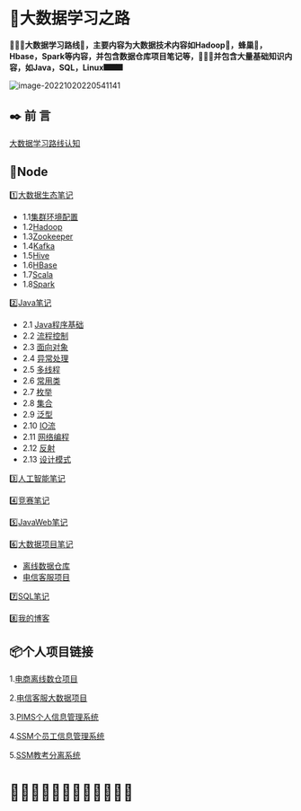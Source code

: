 # 🚀大数据学习之路

 **🚀🚀🚀大数据学习路线🚊，主要内容为大数据技术内容如Hadoop🐘，蜂巢🐝，Hbase，Spark等内容，并包含数据仓库项目笔记等，👀👀👀并包含大量基础知识内容，如Java，SQL，Linux🎆🎆🎆**

![image-20221020220541141](https://pic-1313413291.cos.ap-nanjing.myqcloud.com/image-20221020220541141.png)



## :black_nib: 前  言

[大数据学习路线认知](https://kdocs.cn/l/cf418WcENzMl)



## :bookmark_tabs:Node

:one:[大数据生态笔记](https://github.com/FGL12321/Node/tree/main/01_BigData)

* 1.1[集群环境配置](https://github.com/FGL12321/Node/blob/main/01_BigData/00_BigData_environment.md)
* 1.2[Hadoop](https://github.com/FGL12321/Node/blob/main/01_BigData/01_Hadoop_Node.md)
* 1.3[Zookeeper](https://github.com/FGL12321/Node/blob/main/01_BigData/02_Zookeeper_Node.md)
* 1.4[Kafka](https://github.com/FGL12321/Node/blob/main/01_BigData/04_Kafka_Node.md)
* 1.5[Hive](https://github.com/FGL12321/Node/blob/main/01_BigData/05_Hive_Node.md)
* 1.6[HBase](https://github.com/FGL12321/Node/blob/main/01_BigData/06_HBase_Node.md)
* 1.7[Scala](https://github.com/FGL12321/Node/blob/main/01_BigData/07_Scala_Node.md)
* 1.8[Spark](https://github.com/FGL12321/Node/blob/main/01_BigData/08_Spark_Node.md)

:two:[Java笔记](https://github.com/FGL12321/Node/tree/main/02_Java_Node)

* 2.1 [Java程序基础](https://github.com/FGL12321/Node/blob/main/02_Java_Node/01_Java_Node_1.md)
* 2.2 [流程控制](https://github.com/FGL12321/Node/blob/main/02_Java_Node/01_Java_Node_1.md)
* 2.3 [面向对象](https://github.com/FGL12321/Node/blob/main/02_Java_Node/01_Java_Node_1.md)
* 2.4 [异常处理](https://github.com/FGL12321/Node/blob/main/02_Java_Node/02_Java_Node_2.md)
* 2.5 [多线程](https://github.com/FGL12321/Node/blob/main/02_Java_Node/02_Java_Node_2.md)
* 2.6 [常用类](https://github.com/FGL12321/Node/blob/main/02_Java_Node/02_Java_Node_2.md)
* 2.7 [枚举](https://github.com/FGL12321/Node/blob/main/02_Java_Node/02_Java_Node_2.md)
* 2.8 [集合](https://github.com/FGL12321/Node/blob/main/02_Java_Node/02_Java_Node_2.md)
* 2.9 [泛型](https://github.com/FGL12321/Node/blob/main/02_Java_Node/02_Java_Node_2.md)
* 2.10 [IO流](https://github.com/FGL12321/Node/blob/main/02_Java_Node/03_Java_Node_3.md)
* 2.11 [网络编程](https://github.com/FGL12321/Node/blob/main/02_Java_Node/03_Java_Node_3.md)
* 2.12 [反射](https://github.com/FGL12321/Node/blob/main/02_Java_Node/03_Java_Node_3.md)
* 2.13 [设计模式](https://github.com/FGL12321/Node/blob/main/02_Java_Node/03_Java_Node_3.md)

:three:[人工智能笔记](https://github.com/FGL12321/Node/tree/main/03_AI_Node)

:four:[竞赛笔记](https://github.com/FGL12321/Node/tree/main/04_Competition_Node)

:five:[JavaWeb笔记](https://github.com/FGL12321/Node/tree/main/05_JavaWeb_Node)

:six:[大数据项目笔记](https://github.com/FGL12321/Node/tree/main/06_Project_Node)

* [离线数据仓库](https://github.com/FGL12321/Node/tree/main/06_Project_Node/DataWarehouse)
* [电信客服项目](https://github.com/FGL12321/Node/blob/main/06_Project_Node/%E9%80%9A%E8%AF%9D%E8%AE%B0%E5%BD%95%E6%95%B0%E6%8D%AE%E5%88%86%E6%9E%90/%E7%94%B5%E5%95%86%E5%AE%A2%E6%9C%8D%E6%A1%88%E4%BE%8B%E7%AC%94%E8%AE%B0.md)

:seven:[SQL笔记](https://github.com/FGL12321/Node/tree/main/07_SQL_Node)

:eight:[我的博客](https://github.com/FGL12321/Node/tree/main/08_Brok)



## :package:个人项目链接

1.[电商离线数仓项目](https://gitee.com/fanggaolei/Data-Warehouse)

2.[电信客服大数据项目](https://gitee.com/fanggaolei/ct-fang-project)

3.[PIMS个人信息管理系统](https://gitee.com/fanggaolei/pims_code) 

4.[SSM个员工信息管理系统](https://gitee.com/fanggaolei/SSM)

5.[SSM教考分离系统](https://gitee.com/fanggaolei/OnlineExamSSM)



# 🚀🚀🚀🚀🚀🚀🚀🚀🚀🚀🚀🚀
